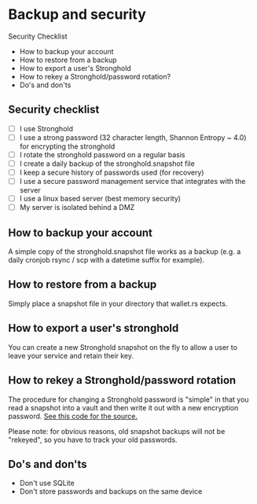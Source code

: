 # Backup and security

Security Checklist

- How to backup your account
- How to restore from a backup
- How to export a user's Stronghold
- How to rekey a Stronghold/password rotation?
- Do's and don'ts

## Security checklist

- [ ] I use Stronghold
- [ ] I use a strong password (32 character length, Shannon Entropy ~ 4.0) for encrypting the stronghold
- [ ] I rotate the stronghold password on a regular basis
- [ ] I create a daily backup of the stronghold.snapshot file
- [ ] I keep a secure history of passwords used (for recovery)
- [ ] I use a secure password management service that integrates with the server
- [ ] I use a linux based server (best memory security)
- [ ] My server is isolated behind a DMZ

## How to backup your account

A simple copy of the stronghold.snapshot file works as a backup (e.g. a daily cronjob rsync / scp with a datetime suffix for example).

## How to restore from a backup

Simply place a snapshot file in your directory that wallet.rs expects.

## How to export a user's stronghold

You can create a new Stronghold snapshot on the fly to allow a user to leave your service and retain their key.

## How to rekey a Stronghold/password rotation

The procedure for changing a Stronghold password is "simple" in that you read a snapshot into a vault and then write it out with a new encryption password. [See this code for the source.](https://github.com/iotaledger/wallet.rs/blob/d1b8893d73aae35dfcf7c5c8006e2177988d25d0/src/stronghold.rs#L436-L451)

Please note: for obvious reasons, old snapshot backups will not be "rekeyed", so you have to track your old passwords. 

## Do's and don'ts

- Don't use SQLite
- Don't store passwords and backups on the same device